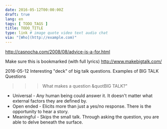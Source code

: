 ```yaml
---
date: 2016-05-12T00:00:00Z
draft: true
lang: en
tags: [ TODO_TAGS ]
title: TODO_TITLE
type: link # image quote video text audio chat
via: "[Who](http://example.com)"
---
```


<http://casnocha.com/2008/08/advice-is-a-for.html>

Make sure this is bookmarked (with full lyrics)
<http://www.makebigtalk.com/>

2016-05-12
Interesting "deck" of big talk questions.
Examples of BIG TALK Questions



>>> What makes a question &quotBIG TALK?"

-   Universal - Any human being could answer it. It doesn't matter what external factors they are defined by.
-   Open ended - Elicits more than just a yes/no response. There is the opportunity to hear a story.
-   Meaningful - Skips the small talk. Through asking the question, you are able to delve beneath the surface.






